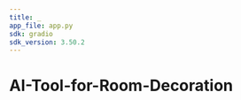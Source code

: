 ```yaml
---
title: _
app_file: app.py
sdk: gradio
sdk_version: 3.50.2
---
```

# AI-Tool-for-Room-Decoration